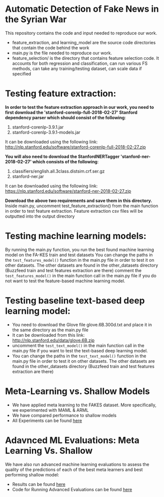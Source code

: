 # Automatic Detection of Fake News in the Syrian War
This repository contains the code and input needed to reproduce our work.
  * feature_extraction, and learning_model are the source code directories that contain the code behind the work
  * main.py is the file needed to reproduce our work.
  * feature_selection/ is the directory that contains feature selection code. It accounts for both regression and classification, can run various FS methods, can take any training/testing dataset, can scale data if specified

# Testing feature extraction:
**In order to test the feature extraction approach in our work, you need to first download the 'stanford-corenlp-full-2018-02-27' Stanford dependency parser which should consist of the following**:
1. stanford-corenlp-3.9.1.jar
2. stanford-corenlp-3.9.1-models.jar

It can be downloaded using the following link: http://nlp.stanford.edu/software/stanford-corenlp-full-2018-02-27.zip

**You will also need to download the StanfordNERTagger 'stanford-ner-2018-02-27' which consists of the following**:
1. classifiers/english.all.3class.distsim.crf.ser.gz
2. stanford-ner.jar

It can be downloaded using the following link: https://nlp.stanford.edu/software/stanford-ner-2018-02-27.zip

**Download the above two requirements and save them in this directory.**
Inside main.py, uncomment test_feature_extraction() from the main function in order to test feature extraction. Feature extraction csv files will be outputted into the output directory

# Testing machine learning models:
By running the main.py function, you run the best found machine learning model on the FA-KES train and test datasets
You can change the paths in the ```test_features_model()``` function in the main.py file in order to test it on other datasets. The other datasets are found in the other_datasets directory (Buzzfeed train and test features extraction are there)
comment the ```test_features_model()``` in the main function call in the main.py file if you do not want to test the feature-based machine learning model.

# Testing baseline text-based deep learning model:
  * You need to download the Glove file glove.6B.300d.txt and place it in the same directory as the main.py file
  * It can be downloaded from this link: http://nlp.stanford.edu/data/glove.6B.zip
  * uncomment the ```test_text_model()``` in the main function call in the main.py file if you want to test the text-based deep learning model.
  * You can change the paths in the ```test_text_model()``` function in the main.py file in order to test it on other datasets. The other datasets are found in the other_datasets directory (Buzzfeed train and test features extraction are there)

# Meta-Learning vs. Shallow Models 
  * We have applied meta learning to the FAKES dataset. More specifically, we experimented with MAML & ARML
  * We have compared performance to shallow models
  * All Experiments can be found [here](https://github.com/fakenewssyria/fake_news_detection/tree/master/Experiments)

# Adavnced ML Evaluations: Meta Learning Vs. Shallow
We have also run advanced machine learning evaluations to assess the quality of the predictions of each of the best meta learners and best performing shallow model:
  * Results can be found [here](https://github.com/fakenewssyria/fake_news_detection/tree/master/Experiments/advanced_ml_plots_all)
  * Code for Running Advanced Evaluations can be found [here](https://github.com/fakenewssyria/fake_news_detection/blob/master/Experiments/AdvanedEvaluation.py)
